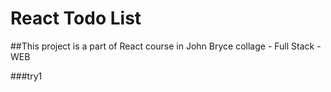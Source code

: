 # React Todo List

##This project is a part of React course in John Bryce collage - Full Stack - WEB

###try1


